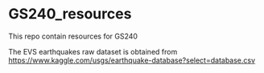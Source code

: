 # GS240_resources
This repo contain resources for GS240

The EVS earthquakes raw dataset is obtained from https://www.kaggle.com/usgs/earthquake-database?select=database.csv
